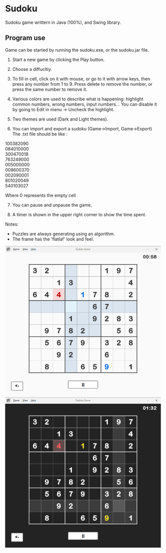 # Sudoku
Sudoku game writtern in Java (100%), and Swing library.

## Program use
Game can be started by running the sudoku.exe, or the sudoku.jar file.

1. Start a new game by clicking the Play button.

2. Choose a diffucltiy.

3. To fill in cell, click on it with mouse, or go to it with arrow keys, then press any number from 1 to 9. Press delete to remove the number, or press the same number to remove it.

4. Various colors are used to describe what is happening: highlight common numbers, wrong numbers, input numbers... You can disable it by going to Edit in menu -> Uncheck the highlight.

5. Two themes are used (Dark and Light themes).

6. You can import and export a sudoku (Game->Import, Game->Export)
  The .txt file should be like :
  
  100382090 <br/>
  084010000 <br/>
  300470018 <br/>
  763249000 <br/>
  005000000 <br/>
  008600370 <br/>
  002090001 <br/>
  801020049 <br/>
  540103027 <br/>
  
  Where 0 represents the empty cell
  
  7. You can pause and unpause the game.
  
  8. A timer is shown in the upper right corner to show the time spent.
  
  Notes:
  - Puzzles are always generating using an algorithm.
  - The frame has the 'flatlaf' look and feel.
  
  ![prview img](/preview-light.png)
  ![prview img](/preview-dark.png)
